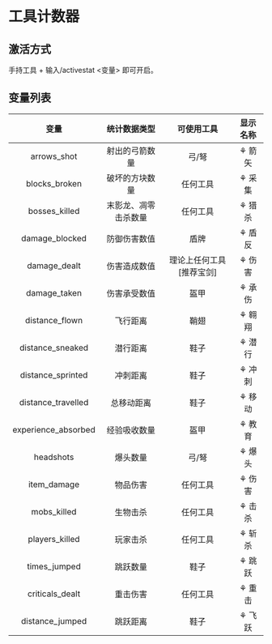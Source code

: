 # 工具计数器

## 激活方式

手持工具 + 输入/activestat <变量> 即可开启。

## 变量列表

|        变量         |     统计数据类型     |        可使用工具        | 显示名称 |
| :-----------------: | :------------------: | :----------------------: | :------: |
|     arrows_shot     |    射出的弓箭数量    |          弓/弩           |  ⚘ 箭矢  |
|    blocks_broken    |    破坏的方块数量    |         任何工具         |  ⚘ 采集  |
|    bosses_killed    | 末影龙、凋零击杀数量 |         任何工具         |  ⚘ 猎杀  |
|   damage_blocked    |     防御伤害数值     |           盾牌           |  ⚘ 盾反  |
|    damage_dealt     |     伤害造成数值     | 理论上任何工具[推荐宝剑] |  ⚘ 伤害  |
|    damage_taken     |     伤害承受数值     |           盔甲           |  ⚘ 承伤  |
|   distance_flown    |       飞行距离       |           鞘翅           |  ⚘ 翱翔  |
|  distance_sneaked   |       潜行距离       |           鞋子           |  ⚘ 潜行  |
|  distance_sprinted  |       冲刺距离       |           鞋子           |  ⚘ 冲刺  |
| distance_travelled  |      总移动距离      |           鞋子           |  ⚘ 移动  |
| experience_absorbed |     经验吸收数量     |           盔甲           |  ⚘ 教育  |
|      headshots      |       爆头数量       |          弓/弩           |  ⚘ 爆头  |
|     item_damage     |       物品伤害       |         任何工具         |  ⚘ 伤害  |
|     mobs_killed     |       生物击杀       |         任何工具         |  ⚘ 击杀  |
|   players_killed    |       玩家击杀       |         任何工具         |  ⚘ 斩杀  |
|    times_jumped     |       跳跃数量       |           鞋子           |  ⚘ 跳跃  |
|   criticals_dealt   |       重击伤害       |         任何工具         |  ⚘ 重击  |
|   distance_jumped   |       跳跃距离       |           鞋子           |  ⚘ 飞跃  |